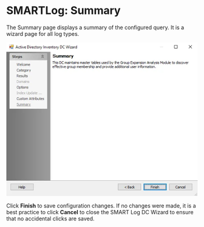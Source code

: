 # SMARTLog: Summary

The Summary page displays a summary of the configured query. It is a wizard page for all log types.

![SMART Log DC Wizard Summary page](../../../../../../static/img/product_docs/accessanalyzer/enterpriseauditor/admin/datacollector/adinventory/summary.webp)

Click **Finish** to save configuration changes. If no changes were made, it is a best practice to
click **Cancel** to close the SMART Log DC Wizard to ensure that no accidental clicks are saved.
